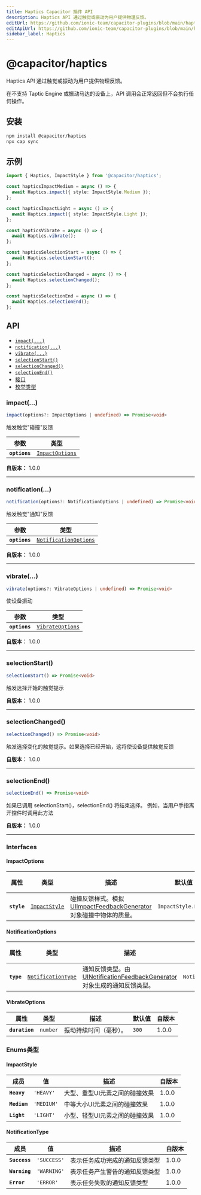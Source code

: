 ```yaml
---
title: Haptics Capacitor 插件 API
description: Haptics API 通过触觉或振动为用户提供物理反馈。
editUrl: https://github.com/ionic-team/capacitor-plugins/blob/main/haptics/README.md
editApiUrl: https://github.com/ionic-team/capacitor-plugins/blob/main/haptics/src/definitions.ts
sidebar_label: Haptics
---
```


# @capacitor/haptics

Haptics API 通过触觉或振动为用户提供物理反馈。

在不支持 Taptic Engine 或振动马达的设备上，API 调用会正常返回但不会执行任何操作。

## 安装

```bash
npm install @capacitor/haptics
npx cap sync
```

## 示例

```typescript
import { Haptics, ImpactStyle } from '@capacitor/haptics';

const hapticsImpactMedium = async () => {
  await Haptics.impact({ style: ImpactStyle.Medium });
};

const hapticsImpactLight = async () => {
  await Haptics.impact({ style: ImpactStyle.Light });
};

const hapticsVibrate = async () => {
  await Haptics.vibrate();
};

const hapticsSelectionStart = async () => {
  await Haptics.selectionStart();
};

const hapticsSelectionChanged = async () => {
  await Haptics.selectionChanged();
};

const hapticsSelectionEnd = async () => {
  await Haptics.selectionEnd();
};
```

## API

<docgen-index>

- [`impact(...)`](#impact)
- [`notification(...)`](#notification)
- [`vibrate(...)`](#vibrate)
- [`selectionStart()`](#selectionstart)
- [`selectionChanged()`](#selectionchanged)
- [`selectionEnd()`](#selectionend)
- [接口](#interfaces)
- [枚举类型](#enums)

</docgen-index>

<docgen-api>

### impact(...)

```typescript
impact(options?: ImpactOptions | undefined) => Promise<void>
```

触发触觉"碰撞"反馈

| 参数          | 类型                                                    |
| ------------- | ------------------------------------------------------- |
| **`options`** | <code><a href="#impactoptions">ImpactOptions</a></code> |

**自版本：** 1.0.0

---

### notification(...)

```typescript
notification(options?: NotificationOptions | undefined) => Promise<void>
```

触发触觉"通知"反馈

| 参数          | 类型                                                                |
| ------------- | ------------------------------------------------------------------- |
| **`options`** | <code><a href="#notificationoptions">NotificationOptions</a></code> |

**自版本：** 1.0.0

---

### vibrate(...)

```typescript
vibrate(options?: VibrateOptions | undefined) => Promise<void>
```

使设备振动

| 参数          | 类型                                                      |
| ------------- | --------------------------------------------------------- |
| **`options`** | <code><a href="#vibrateoptions">VibrateOptions</a></code> |

**自版本：** 1.0.0

---

### selectionStart()

```typescript
selectionStart() => Promise<void>
```

触发选择开始的触觉提示

**自版本：** 1.0.0

---

### selectionChanged()

```typescript
selectionChanged() => Promise<void>
```

触发选择变化的触觉提示。如果选择已经开始，这将使设备提供触觉反馈

**自版本：** 1.0.0

---

### selectionEnd()

```typescript
selectionEnd() => Promise<void>
```

如果已调用 selectionStart()，selectionEnd() 将结束选择。
例如，当用户手指离开控件时调用此方法

**自版本：** 1.0.0

---

### Interfaces

#### ImpactOptions

| 属性        | 类型                                                | 描述                                                                                                                                         | 默认值                         | 自版本 |
| ----------- | --------------------------------------------------- | -------------------------------------------------------------------------------------------------------------------------------------------- | ------------------------------ | ------ |
| **`style`** | <code><a href="#impactstyle">ImpactStyle</a></code> | 碰撞反馈样式。模拟 [UIImpactFeedbackGenerator](https://developer.apple.com/documentation/uikit/uiimpactfeedbackstyle) 对象碰撞中物体的质量。 | <code>ImpactStyle.Heavy</code> | 1.0.0  |

#### NotificationOptions

| 属性       | 类型                                                          | 描述                                                                                                                                                    | 默认值                                | 自版本 |
| ---------- | ------------------------------------------------------------- | ------------------------------------------------------------------------------------------------------------------------------------------------------- | ------------------------------------- | ------ |
| **`type`** | <code><a href="#notificationtype">NotificationType</a></code> | 通知反馈类型。由 [UINotificationFeedbackGenerator](https://developer.apple.com/documentation/uikit/uinotificationfeedbacktype) 对象生成的通知反馈类型。 | <code>NotificationType.SUCCESS</code> | 1.0.0  |

#### VibrateOptions

| 属性           | 类型                | 描述                   | 默认值           | 自版本 |
| -------------- | ------------------- | ---------------------- | ---------------- | ------ |
| **`duration`** | <code>number</code> | 振动持续时间（毫秒）。 | <code>300</code> | 1.0.0  |

### Enums类型

#### ImpactStyle

| 成员         | 值                    | 描述                           | 自版本 |
| ------------ | --------------------- | ------------------------------ | ------ |
| **`Heavy`**  | <code>'HEAVY'</code>  | 大型、重型UI元素之间的碰撞效果 | 1.0.0  |
| **`Medium`** | <code>'MEDIUM'</code> | 中等大小UI元素之间的碰撞效果   | 1.0.0  |
| **`Light`**  | <code>'LIGHT'</code>  | 小型、轻型UI元素之间的碰撞效果 | 1.0.0  |

#### NotificationType

| 成员          | 值                     | 描述                           | 自版本 |
| ------------- | ---------------------- | ------------------------------ | ------ |
| **`Success`** | <code>'SUCCESS'</code> | 表示任务成功完成的通知反馈类型 | 1.0.0  |
| **`Warning`** | <code>'WARNING'</code> | 表示任务产生警告的通知反馈类型 | 1.0.0  |
| **`Error`**   | <code>'ERROR'</code>   | 表示任务失败的通知反馈类型     | 1.0.0  |

</docgen-api>

